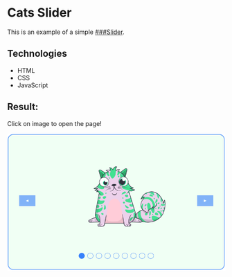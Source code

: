 # Cats Slider
This is an example of a simple [###Slider](https://dimatarhan.github.io/slider/).
## Technologies
+ HTML
+ CSS
+ JavaScript
## Result:
Click on image to open the page!

[![home](https://github.com/dimaTarhan/slider/blob/master/slider-img.PNG)](https://dimatarhan.github.io/slider/)
